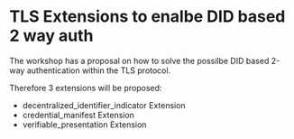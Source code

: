 # TLS Extensions to enalbe DID based 2 way auth

The workshop has a proposal on how to solve the possilbe DID based 2-way authentication within the TLS protocol. 

Therefore 3 extensions will be proposed:

* decentralized_identifier_indicator Extension
* credential_manifest Extension
* verifiable_presentation Extension
